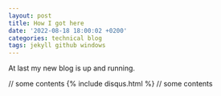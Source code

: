 ```yaml
---
layout: post
title: How I got here
date: '2022-08-18 18:00:02 +0200'
categories: technical blog
tags: jekyll github windows
---
```


At last my new blog is up and running.

// some contents
  {% include disqus.html %}
  // some contents
